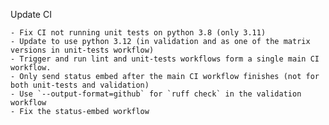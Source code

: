 Update CI

    - Fix CI not running unit tests on python 3.8 (only 3.11)
    - Update to use python 3.12 (in validation and as one of the matrix versions in unit-tests workflow)
    - Trigger and run lint and unit-tests workflows form a single main CI workflow.
    - Only send status embed after the main CI workflow finishes (not for both unit-tests and validation)
    - Use `--output-format=github` for `ruff check` in the validation workflow
    - Fix the status-embed workflow
